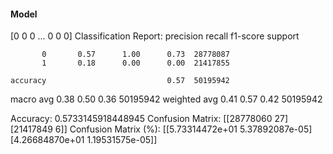 #### Model
[0 0 0 ... 0 0 0]
Classification Report:
              precision    recall  f1-score   support

           0       0.57      1.00      0.73  28778087
           1       0.18      0.00      0.00  21417855

    accuracy                           0.57  50195942
   macro avg       0.38      0.50      0.36  50195942
weighted avg       0.41      0.57      0.42  50195942

Accuracy: 0.5733145918448945
Confusion Matrix:
[[28778060       27]
 [21417849        6]]
Confusion Matrix (%):
[[5.73314472e+01 5.37892087e-05]
 [4.26684870e+01 1.19531575e-05]]
